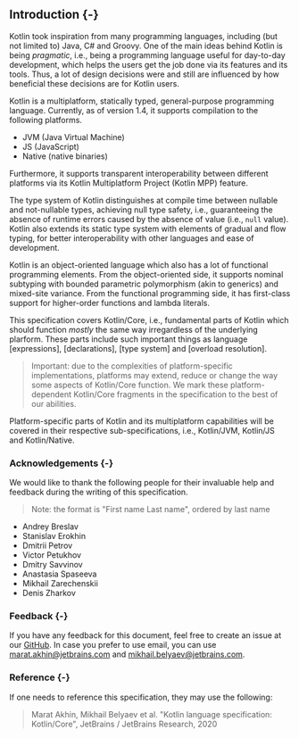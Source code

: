 ## Introduction {-}

Kotlin took inspiration from many programming languages, including (but not limited to) Java, C# and Groovy.
One of the main ideas behind Kotlin is being *pragmatic*, i.e., being a programming language useful for day-to-day development, which helps the users get the job done via its features and its tools.
Thus, a lot of design decisions were and still are influenced by how beneficial these decisions are for Kotlin users.

Kotlin is a multiplatform, statically typed, general-purpose programming language.
Currently, as of version 1.4, it supports compilation to the following platforms.

* JVM (Java Virtual Machine)
* JS (JavaScript)
* Native (native binaries)

Furthermore, it supports transparent interoperability between different platforms via its Kotlin Multiplatform Project (Kotlin MPP) feature.

The type system of Kotlin distinguishes at compile time between nullable and not-nullable types, achieving null type safety, i.e., guaranteeing the absence of runtime errors caused by the absence of value (i.e., `null` value).
Kotlin also extends its static type system with elements of gradual and flow typing, for better interoperability with other languages and ease of development.

Kotlin is an object-oriented language which also has a lot of functional programming elements.
From the object-oriented side, it supports nominal subtyping with bounded parametric polymorphism (akin to generics) and mixed-site variance.
From the functional programming side, it has first-class support for higher-order functions and lambda literals. 

This specification covers Kotlin/Core, i.e., fundamental parts of Kotlin which should function *mostly* the same way irregardless of the underlying plarform.
These parts include such important things as language [expressions], [declarations], [type system] and [overload resolution].

> Important: due to the complexities of platform-specific implementations, platforms may extend, reduce or change the way some aspects of Kotlin/Core function.
> We mark these platform-dependent Kotlin/Core fragments in the specification to the best of our abilities.

Platform-specific parts of Kotlin and its multiplatform capabilities will be covered in their respective sub-specifications, i.e., Kotlin/JVM, Kotlin/JS and Kotlin/Native.

### Acknowledgements {-}

We would like to thank the following people for their invaluable help and feedback during the writing of this specification.

> Note: the format is "First name Last name", ordered by last name

* Andrey Breslav
* Stanislav Erokhin
* Dmitrii Petrov
* Victor Petukhov
* Dmitry Savvinov
* Anastasia Spaseeva
* Mikhail Zarechenskii
* Denis Zharkov

### Feedback {-}

If you have any feedback for this document, feel free to create an issue at our [GitHub](https://github.com/Kotlin/kotlin-spec/issues).
In case you prefer to use email, you can use [marat.akhin@jetbrains.com](mailto:marat.akhin@jetbrains.com) and [mikhail.belyaev@jetbrains.com](mailto:mikhail.belyaev@jetbrains.com).

### Reference {-}

If one needs to reference this specification, they may use the following:

> Marat Akhin, Mikhail Belyaev et al. "Kotlin language specification: Kotlin/Core", JetBrains / JetBrains Research, 2020
